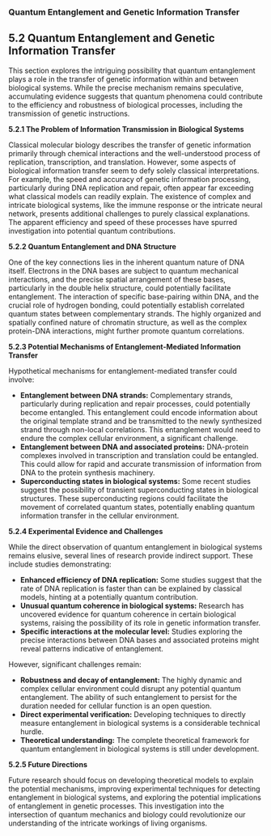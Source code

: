 ### Quantum Entanglement and Genetic Information Transfer

## 5.2 Quantum Entanglement and Genetic Information Transfer

This section explores the intriguing possibility that quantum entanglement plays a role in the transfer of genetic information within and between biological systems. While the precise mechanism remains speculative, accumulating evidence suggests that quantum phenomena could contribute to the efficiency and robustness of biological processes, including the transmission of genetic instructions.

**5.2.1 The Problem of Information Transmission in Biological Systems**

Classical molecular biology describes the transfer of genetic information primarily through chemical interactions and the well-understood process of replication, transcription, and translation. However, some aspects of biological information transfer seem to defy solely classical interpretations. For example, the speed and accuracy of genetic information processing, particularly during DNA replication and repair, often appear far exceeding what classical models can readily explain. The existence of complex and intricate biological systems, like the immune response or the intricate neural network, presents additional challenges to purely classical explanations.  The apparent efficiency and speed of these processes have spurred investigation into potential quantum contributions.

**5.2.2 Quantum Entanglement and DNA Structure**

One of the key connections lies in the inherent quantum nature of DNA itself.  Electrons in the DNA bases are subject to quantum mechanical interactions, and the precise spatial arrangement of these bases, particularly in the double helix structure, could potentially facilitate entanglement. The interaction of specific base-pairing within DNA, and the crucial role of hydrogen bonding, could potentially establish correlated quantum states between complementary strands.  The highly organized and spatially confined nature of chromatin structure, as well as the complex protein-DNA interactions, might further promote quantum correlations.

**5.2.3 Potential Mechanisms of Entanglement-Mediated Information Transfer**

Hypothetical mechanisms for entanglement-mediated transfer could involve:

* **Entanglement between DNA strands:**  Complementary strands, particularly during replication and repair processes, could potentially become entangled. This entanglement could encode information about the original template strand and be transmitted to the newly synthesized strand through non-local correlations.  This entanglement would need to endure the complex cellular environment, a significant challenge.
* **Entanglement between DNA and associated proteins:**  DNA-protein complexes involved in transcription and translation could be entangled.  This could allow for rapid and accurate transmission of information from DNA to the protein synthesis machinery.
* **Superconducting states in biological systems:**  Some recent studies suggest the possibility of transient superconducting states in biological structures. These superconducting regions could facilitate the movement of correlated quantum states, potentially enabling quantum information transfer in the cellular environment.

**5.2.4 Experimental Evidence and Challenges**

While the direct observation of quantum entanglement in biological systems remains elusive, several lines of research provide indirect support.  These include studies demonstrating:

* **Enhanced efficiency of DNA replication:**  Some studies suggest that the rate of DNA replication is faster than can be explained by classical models, hinting at a potentially quantum contribution.
* **Unusual quantum coherence in biological systems:**  Research has uncovered evidence for quantum coherence in certain biological systems, raising the possibility of its role in genetic information transfer.
* **Specific interactions at the molecular level:**   Studies exploring the precise interactions between DNA bases and associated proteins might reveal patterns indicative of entanglement.

However, significant challenges remain:

* **Robustness and decay of entanglement:**  The highly dynamic and complex cellular environment could disrupt any potential quantum entanglement.  The ability of such entanglement to persist for the duration needed for cellular function is an open question.
* **Direct experimental verification:**  Developing techniques to directly measure entanglement in biological systems is a considerable technical hurdle.
* **Theoretical understanding:** The complete theoretical framework for quantum entanglement in biological systems is still under development.


**5.2.5 Future Directions**

Future research should focus on developing theoretical models to explain the potential mechanisms, improving experimental techniques for detecting entanglement in biological systems, and exploring the potential implications of entanglement in genetic processes.  This investigation into the intersection of quantum mechanics and biology could revolutionize our understanding of the intricate workings of living organisms.